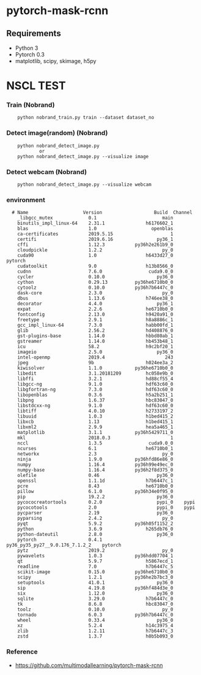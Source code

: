# pytorch-mask-rcnn



## Requirements
* Python 3
* Pytorch 0.3
* matplotlib, scipy, skimage, h5py

# NSCL TEST
 
 ### Train (Nobrand)
 
        python nobrand_train.py train --dataset dataset_no
       
 ### Detect image(random) (Nobrand)
 
        python nobrand_detect_image.py
                or
        python nobrand_detect_image.py --visualize image
 
 ### Detect webcam (Nobrand)
 
        python nobrand_detect_image.py --visualize webcam

### environment
      # Name                    Version                   Build  Channel
        _libgcc_mutex             0.1                        main  
        binutils_impl_linux-64    2.31.1               h6176602_1  
        blas                      1.0                    openblas  
        ca-certificates           2019.5.15                     1  
        certifi                   2019.6.16                py36_1  
        cffi                      1.12.3           py36h2e261b9_0  
        cloudpickle               1.2.2                      py_0  
        cuda90                    1.0                  h6433d27_0    pytorch
        cudatoolkit               9.0                  h13b8566_0  
        cudnn                     7.6.0                 cuda9.0_0  
        cycler                    0.10.0                   py36_0  
        cython                    0.29.13          py36he6710b0_0  
        cytoolz                   0.10.0           py36h7b6447c_0  
        dask-core                 2.3.0                      py_0  
        dbus                      1.13.6               h746ee38_0  
        decorator                 4.4.0                    py36_1  
        expat                     2.2.6                he6710b0_0  
        fontconfig                2.13.0               h9420a91_0  
        freetype                  2.9.1                h8a8886c_1  
        gcc_impl_linux-64         7.3.0                habb00fd_1  
        glib                      2.56.2               hd408876_0  
        gst-plugins-base          1.14.0               hbbd80ab_1  
        gstreamer                 1.14.0               hb453b48_1  
        icu                       58.2                 h9c2bf20_1  
        imageio                   2.5.0                    py36_0  
        intel-openmp              2019.4                      243  
        jpeg                      9b                   h024ee3a_2  
        kiwisolver                1.1.0            py36he6710b0_0  
        libedit                   3.1.20181209         hc058e9b_0  
        libffi                    3.2.1                hd88cf55_4  
        libgcc-ng                 9.1.0                hdf63c60_0  
        libgfortran-ng            7.3.0                hdf63c60_0  
        libopenblas               0.3.6                h5a2b251_1  
        libpng                    1.6.37               hbc83047_0  
        libstdcxx-ng              9.1.0                hdf63c60_0  
        libtiff                   4.0.10               h2733197_2  
        libuuid                   1.0.3                h1bed415_2  
        libxcb                    1.13                 h1bed415_1  
        libxml2                   2.9.9                hea5a465_1  
        matplotlib                3.1.1            py36h5429711_0  
        mkl                       2018.0.3                      1  
        nccl                      1.3.5                 cuda9.0_0  
        ncurses                   6.1                  he6710b0_1  
        networkx                  2.3                        py_0  
        ninja                     1.9.0            py36hfd86e86_0  
        numpy                     1.16.4           py36h99e49ec_0  
        numpy-base                1.16.4           py36h2f8d375_0  
        olefile                   0.46                     py36_0  
        openssl                   1.1.1d               h7b6447c_1  
        pcre                      8.43                 he6710b0_0  
        pillow                    6.1.0            py36h34e0f95_0  
        pip                       19.2.2                   py36_0  
        pycococreatortools        0.2.0                    pypi_0    pypi
        pycocotools               2.0                      pypi_0    pypi
        pycparser                 2.19                     py36_0  
        pyparsing                 2.4.2                      py_0  
        pyqt                      5.9.2            py36h05f1152_2  
        python                    3.6.9                h265db76_0  
        python-dateutil           2.8.0                    py36_0  
        pytorch                   0.4.1           py36_py35_py27__9.0.176_7.1.2_2    pytorch
        pytz                      2019.2                     py_0  
        pywavelets                1.0.3            py36hdd07704_1  
        qt                        5.9.7                h5867ecd_1  
        readline                  7.0                  h7b6447c_5  
        scikit-image              0.15.0           py36he6710b0_0  
        scipy                     1.2.1            py36he2b7bc3_0  
        setuptools                41.0.1                   py36_0  
        sip                       4.19.8           py36hf484d3e_0  
        six                       1.12.0                   py36_0  
        sqlite                    3.29.0               h7b6447c_0  
        tk                        8.6.8                hbc83047_0  
        toolz                     0.10.0                     py_0  
        tornado                   6.0.3            py36h7b6447c_0  
        wheel                     0.33.4                   py36_0  
        xz                        5.2.4                h14c3975_4  
        zlib                      1.2.11               h7b6447c_3  
        zstd                      1.3.7                h0b5b093_0  
        
### Reference
-  https://github.com/multimodallearning/pytorch-mask-rcnn
